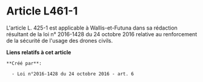 # Article L461-1

L'article L. 425-1 est applicable à Wallis-et-Futuna dans sa rédaction résultant de la loi n° 2016-1428 du 24 octobre 2016
relative au renforcement de la sécurité de l'usage des drones civils.

**Liens relatifs à cet article**

	**Créé par**:

	  - Loi n°2016-1428 du 24 octobre 2016 - art. 6
